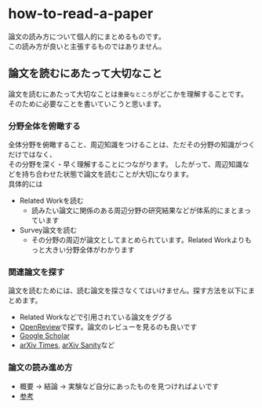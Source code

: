 # how-to-read-a-paper
論文の読み方について個人的にまとめるものです。  
この読み方が良いと主張するものではありません。

## 論文を読むにあたって大切なこと
論文を読むにあたって大切なことは`重要なところ`がどこかを理解することです。  
そのために必要なことを書いていこうと思います。

### 分野全体を俯瞰する
全体分野を俯瞰すること、周辺知識をつけることは、ただその分野の知識がつくだけではなく、  
その分野を深く・早く理解することにつながります。
したがって、周辺知識などを持ち合わせた状態で論文を読むことが大切になります。  
具体的には
* Related Workを読む
  * 読みたい論文に関係のある周辺分野の研究結果などが体系的にまとまっています
* Survey論文を読む
  * その分野の周辺が論文としてまとめられています。Related Workよりもっと大きい分野全体がわかります
  
### 関連論文を探す
論文を読むためには、読む論文を探さなくてはいけません。探す方法を以下にまとめます。
* Related Workなどで引用されている論文をググる
* [OpenReview](https://openreview.net/)で探す。論文のレビューを見るのも良いです
* [Google Scholar](https://scholar.google.co.jp/)
* [arXiv Times](https://github.com/arXivTimes/arXivTimes), [arXiv Sanity](http://www.arxiv-sanity.com/)など

### 論文の読み進め方
* 概要 -> 結論 -> 実験など自分にあったものを見つければよいです
* [参考](https://qiita.com/tk_01/items/2eec9ad01c7db74559f8)
